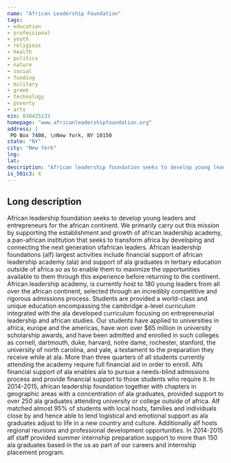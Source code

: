 ```yaml
---
name: "African Leadership Foundation"
tags:
- education
- professional
- youth
- religious
- health
- politics
- nature
- social
- funding
- military
- greek
- technology
- poverty
- arts
ein: 830425133
homepage: "www.africanleadershipfoundation.org"
address: |
 PO Box 7408, \nNew York, NY 10150
state: "NY"
city: "New York"
lng: 
lat: 
description: "African leadership foundation seeks to develop young leaders and entrepreneurs for the african continent. We primarily carry out this mission by supporting the establishment and growth of african leadership academy. "
is_501c3: X
---
```


## Long description

African leadership foundation seeks to develop young leaders and entrepreneurs for the african continent. We primarily carry out this mission by supporting the establishment and growth of african leadership academy, a pan-african institution that seeks to transform africa by developing and connecting the next generation ofafrican leaders. African leadership foundations (alf) largest activities include financial support of african leadership academy (ala) and support of ala graduates in tertiary education outside of africa so as to enable them to maximize the opportunities available to them through this experience before returning to the continent. African leadership academy, is currently host to 180 young leaders from all over the african continent, selected through an incredibly competitive and rigorous admissions process. Students are provided a world-class and unique education encompassing the cambridge a-level curriculum integrated with the ala developed curriculum focusing on entrepreneurial leadership and african studies. Our students have applied to universities in africa, europe and the americas, have won over $65 million in university scholarship awards, and have been admitted and enrolled in such colleges as cornell, dartmouth, duke, harvard, notre dame, rochester, stanford, the university of north carolina, and yale, a testament to the preparation they receive while at ala. More than three quarters of all students currently attending the academy require full financial aid in order to enroll. Alfs financial support of ala enables ala to pursue a needs-blind admissions process and provide financial support to those students who require it. In 2014-2015, african leadership foundation together with chapters in geographic areas with a concentration of ala graduates, provided support to over 250 ala graduates attending university or college outside of africa. Alf matched almost 95% of students with local hosts, families and individuals close by and hence able to lend logistical and emotional support as ala graduates adjust to life in a new country and culture. Additionally alf hosts regional reunions and professional development opportunities. In 2014-2015 alf staff provided summer internship preparation support to more than 150 ala graduates based in the us as part of our careers and internship placement program. 
